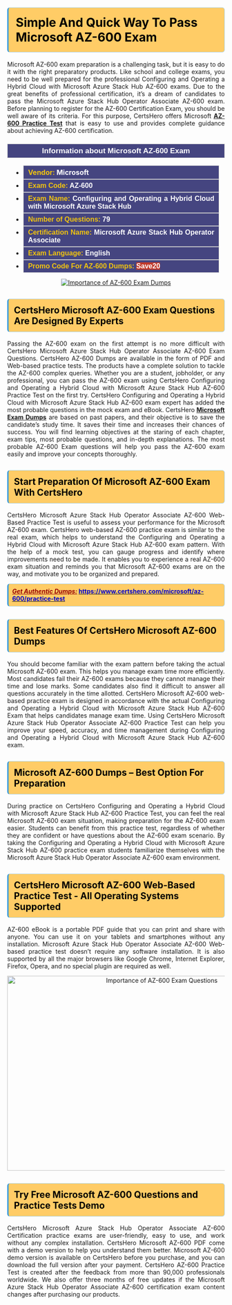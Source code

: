 <h1><strong><span style="display:block; color:#000000; background:#ffcc66; border: 0.5px solid #AED6F1 ; border-left: 3px solid #3498DB; padding: .6em; border-radius: 6px;">Simple And Quick Way To Pass Microsoft AZ-600 Exam</span></strong></h1>

<p style="text-align: justify;">Microsoft AZ-600 exam preparation is a challenging task, but it is easy to do it with the right preparatory products. Like school and college exams, you need to be well prepared for the professional Configuring and Operating a Hybrid Cloud with Microsoft Azure Stack Hub AZ-600 exams. Due to the great benefits of professional certification, it’s a dream of candidates to pass the Microsoft Azure Stack Hub Operator Associate AZ-600 exam. Before planning to register for the AZ-600 Certification Exam, you should be well aware of its criteria. For this purpose, CertsHero offers Microsoft <a href="https://www.certshero.com/microsoft/az-600"><strong>AZ-600 Practice Test</strong></a> that is easy to use and provides complete guidance about achieving AZ-600 certification.</p>

<h3 style="background: #454580; border: 1px solid rgb(204, 204, 204); padding: 5px 10px; text-align: center;"><span style="color:#ffffff;"><span style="font-size:11pt"><span style="line-height:normal"><span style="font-family:Calibri,sans-serif"><b><span style="font-size:13.0pt"><span cambria="">Information about Microsoft AZ-600 Exam</span></span></b></span></span></span></span></h3>

<ul>
	<li style="margin:0cm 10pt">
	<div style="background:#454580; border: 1px solid rgb(204, 204, 204); padding: 5px 10px; text-align: justify;"><span style="font-size:11pt"><span style="line-height:normal"><span style="tab-stops:list 36.0pt"><span style="font-fam ily:Calibri,sans-serif"><b><span style="font-size:12.0pt"><span new="" roman="" style="font-family:" times=""><span style="color:#f1c40f;">Vendor:</span> <span style="color:#ffffff;">Microsoft</span></span></span></b></span></span></span></span></div>
	</li>
	<li style="margin:0cm 10pt">
	<div style="background: #454580; border: 1px solid rgb(204, 204, 204); padding: 5px 10px; text-align: justify;"><span style="font-size:11pt"><span style="line-height:normal"><span style="tab-stops:list 36.0pt"><span style="font-family:Calibri,sans-serif"><b><span style="font-size:12.0pt"><span new="" roman="" style="font-family:" times=""><span style="color:#f1c40f;">Exam Code:</span> <span style="color:#ffffff;">AZ-600</span></span></span></b></span></span></span></span></div>
	</li>
	<li style="margin:0cm 10pt">
	<div style="background: #454580; border: 1px solid rgb(204, 204, 204); padding: 5px 10px; text-align: justify;"><span style="font-size:11pt"><span style="line-height:normal"><span style="tab-stops:list 36.0pt"><span style="font-family:Calibri,sans-serif"><b><span style="font-size:12.0pt"><span new="" roman="" style="font-family:" times=""><span style="color:#f1c40f;">Exam Name:</span> <span style="color:#ffffff;">Configuring and Operating a Hybrid Cloud with Microsoft Azure Stack Hub</span></span></span></b></span></span></span></span></div>
	</li>
	<li style="margin:0cm 10pt">
	<div style="background: #454580; border: 1px solid rgb(204, 204, 204); padding: 5px 10px;"><span style="font-size:11pt"><span style="line-height:normal"><span style="tab-stops:list 36.0pt"><span style="font-family:Calibri,sans-serif"><b><span style="font-size:12.0pt"><span new="" roman="" style="font-family:" times=""><span style="color:#f1c40f;">Number of Questions: </span><span style="color:#ffffff;">79</span></span></span></b></span></span></span></span></div>
	</li>
	<li style="margin:0cm 10pt">
	<div style="background: #454580; border: 1px solid rgb(204, 204, 204); padding: 5px 10px; text-align: justify;"><span style="font-size:11pt"><span style="line-height:normal"><span style="tab-stops:list 36.0pt"><span style="font-family:Calibri,sans-serif"><b><span style="font-size:12.0pt"><span new="" roman="" style="font-family:" times=""><span style="color:#f1c40f;">Certification Name:</span> <span style="color:#ffffff;">Microsoft Azure Stack Hub Operator Associate</span></span></span></b></span></span></span></span></div>
	</li>
	<li style="margin:0cm 10pt">
	<div style="background: #454580; border: 1px solid rgb(204, 204, 204); padding: 5px 10px; text-align: justify;"><span style="font-size:11pt"><span style="line-height:normal"><span style="tab-stops:list 36.0pt"><span style="font-family:Calibri,sans-serif"><b><span style="font-size:12.0pt"><span new="" roman="" style="font-family:" times=""><span style="color:#f1c40f;">Exam Language:</span> <span style="color:#ffffff;">English</span></span></span></b></span></span></span></span></div>
	</li>
	<li style="margin:0cm 10pt">
	<div style="background: #454580; border: 1px solid rgb(204, 204, 204); padding: 5px 10px;"><span style="font-size:11pt"><span style="line-height:normal"><span style="tab-stops:list 36.0pt"><span style="font-family:Calibri,sans-serif"><b><span style="font-size:12.0pt"><span new="" roman="" style="font-family:" times=""><span style="color:#f1c40f;">Promo Code For AZ-600 Dumps: </span><span style="color:#ffffff;"><span style="background-color:#c0392b;">Save20</span></span></span></span></b></span></span></span></span></div>
	</li>
</ul>

<p style="text-align: center;"><a href="https://www.certshero.com/microsoft/az-600" rel="NOFOLLOW"><img alt="Importance of AZ-600 Exam Dumps" src="https://i.imgur.com/UZuq4Dk.jpeg" /></a></p>

<h2><strong><span style="display:block; color:#000000; background:#ffcc66; border: 0.5px solid #AED6F1 ; border-left: 3px solid #3498DB; padding: .6em; border-radius: 6px;">CertsHero Microsoft AZ-600 Exam Questions Are Designed By Experts</span></strong></h2>

<p style="text-align: justify;">Passing the AZ-600 exam on the first attempt is no more difficult with CertsHero Microsoft Azure Stack Hub Operator Associate AZ-600 Exam Questions. CertsHero AZ-600 Dumps are available in the form of PDF and Web-based practice tests. The products have a complete solution to tackle the AZ-600 complex queries. Whether you are a student, jobholder, or any professional, you can pass the AZ-600 exam using CertsHero Configuring and Operating a Hybrid Cloud with Microsoft Azure Stack Hub AZ-600 Practice Test on the first try. CertsHero Configuring and Operating a Hybrid Cloud with Microsoft Azure Stack Hub AZ-600 exam expert has added the most probable questions in the mock exam and eBook. CertsHero <a href="https://www.certshero.com/microsoft"><strong>Microsoft Exam Dumps</strong></a> are based on past papers, and their objective is to save the candidate’s study time. It saves their time and increases their chances of success. You will find learning objectives at the staring of each chapter, exam tips, most probable questions, and in-depth explanations. The most probable AZ-600 Exam questions will help you pass the AZ-600 exam easily and improve your concepts thoroughly.</p>

<h2><strong><span style="display:block; color:#000000; background:#ffcc66; border: 0.5px solid #AED6F1 ; border-left: 3px solid #3498DB; padding: .6em; border-radius: 6px;">Start Preparation Of Microsoft AZ-600 Exam With CertsHero</span></strong></h2>

<p style="text-align: justify;">CertsHero Microsoft Azure Stack Hub Operator Associate AZ-600 Web-Based Practice Test is useful to assess your performance for the Microsoft AZ-600 exam. CertsHero web-based AZ-600 practice exam is similar to the real exam, which helps to understand the Configuring and Operating a Hybrid Cloud with Microsoft Azure Stack Hub AZ-600 exam pattern. With the help of a mock test, you can gauge progress and identify where improvements need to be made. It enables you to experience a real AZ-600 exam situation and reminds you that Microsoft AZ-600 exams are on the way, and motivate you to be organized and prepared.</p>

<p><strong><span style="display:block; color:#990000; background:#ffcc66; border: 0.5px solid #AED6F1 ; border-left: 3px solid #3498DB; padding: .6em; border-radius: 6px;"><span style="font-size:14px;"><u><i>Get Authentic Dumps:</i></u></span> <a href="https://www.certshero.com/microsoft/az-600/practice-test"><span style="color:#0000cc;">https://www.certshero.com/microsoft/az-600/practice-test</span></a></span></strong></p>

<h2><strong><span style="display:block; color:#000000; background:#ffcc66; border: 0.5px solid #AED6F1 ; border-left: 3px solid #3498DB; padding: .6em; border-radius: 6px;">Best Features Of CertsHero Microsoft AZ-600 Dumps</span></strong></h2>

<p style="text-align: justify;">You should become familiar with the exam pattern before taking the actual Microsoft AZ-600 exam. This helps you manage exam time more efficiently. Most candidates fail their AZ-600 exams because they cannot manage their time and lose marks. Some candidates also find it difficult to answer all questions accurately in the time allotted. CertsHero Microsoft AZ-600 web-based practice exam is designed in accordance with the actual Configuring and Operating a Hybrid Cloud with Microsoft Azure Stack Hub AZ-600 Exam that helps candidates manage exam time. Using CertsHero Microsoft Azure Stack Hub Operator Associate AZ-600 Practice Test can help you improve your speed, accuracy, and time management during Configuring and Operating a Hybrid Cloud with Microsoft Azure Stack Hub AZ-600 exam.</p>

<h2><strong><span style="display:block; color:#000000; background:#ffcc66; border: 0.5px solid #AED6F1 ; border-left: 3px solid #3498DB; padding: .6em; border-radius: 6px;">Microsoft AZ-600 Dumps – Best Option For Preparation</span></strong></h2>

<p style="text-align: justify;">During practice on CertsHero Configuring and Operating a Hybrid Cloud with Microsoft Azure Stack Hub AZ-600 Practice Test, you can feel the real Microsoft AZ-600 exam situation, making preparation for the AZ-600 exam easier. Students can benefit from this practice test, regardless of whether they are confident or have questions about the AZ-600 exam scenario. By taking the Configuring and Operating a Hybrid Cloud with Microsoft Azure Stack Hub AZ-600 practice exam students familiarize themselves with the Microsoft Azure Stack Hub Operator Associate AZ-600 exam environment.</p>

<h2><strong><span style="display:block; color:#000000; background:#ffcc66; border: 0.5px solid #AED6F1 ; border-left: 3px solid #3498DB; padding: .6em; border-radius: 6px;">CertsHero Microsoft AZ-600 Web-Based Practice Test - All Operating Systems Supported</span></strong></h2>

<p style="text-align: justify;">AZ-600 eBook is a portable PDF guide that you can print and share with anyone. You can use it on your tablets and smartphones without any installation. Microsoft Azure Stack Hub Operator Associate AZ-600 Web-based practice test doesn’t require any software installation. It is also supported by all the major browsers like Google Chrome, Internet Explorer, Firefox, Opera, and no special plugin are required as well.</p>

<p style="text-align: center;"><a href="https://www.certshero.com/product-detail/az-600" rel="NOFOLLOW"><img alt="Importance of AZ-600 Exam Questions" height="450" src="https://i.redd.it/vixpkfso1g981.jpg" width="700" /></a></p>

<h2><strong><span style="display:block; color:#000000; background:#ffcc66; border: 0.5px solid #AED6F1 ; border-left: 3px solid #3498DB; padding: .6em; border-radius: 6px;">Try Free Microsoft AZ-600 Questions and Practice Tests Demo</span></strong></h2>

<p style="text-align: justify;">CertsHero Microsoft Azure Stack Hub Operator Associate AZ-600 Certification practice exams are user-friendly, easy to use, and work without any complex installation. CertsHero Microsoft AZ-600 PDF come with a demo version to help you understand them better. Microsoft AZ-600 demo version is available on CertsHero before you purchase, and you can download the full version after your payment. CertsHero AZ-600 Practice Test is created after the feedback from more than 90,000 professionals worldwide. We also offer three months of free updates if the Microsoft Azure Stack Hub Operator Associate AZ-600 certification exam content changes after purchasing our products.</p>
